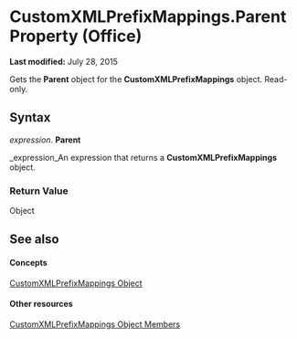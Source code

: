 
# CustomXMLPrefixMappings.Parent Property (Office)

 **Last modified:** July 28, 2015

Gets the  **Parent** object for the **CustomXMLPrefixMappings** object. Read-only.

## Syntax

 _expression_. **Parent**

 _expression_An expression that returns a  **CustomXMLPrefixMappings** object.


### Return Value

Object


## See also


#### Concepts


 [CustomXMLPrefixMappings Object](7da5e1df-a436-ab54-4ea0-270f3edaf240.md)
#### Other resources


 [CustomXMLPrefixMappings Object Members](03fb6754-794d-2c9d-5775-8265e3bcb8e9.md)
